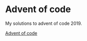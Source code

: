 # Advent of code

My solutions to advent of code 2019.

[Advent of code](https://adventofcode.com/2019)

